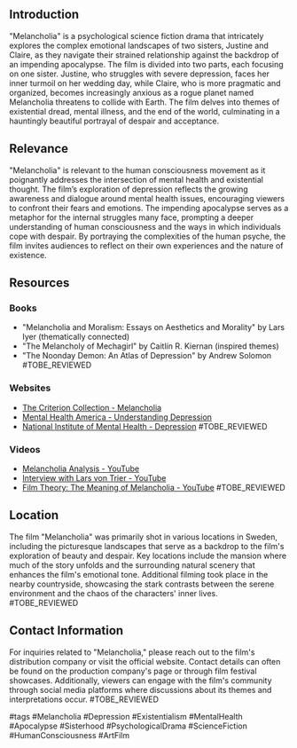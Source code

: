 ## Introduction
"Melancholia" is a psychological science fiction drama that intricately explores the complex emotional landscapes of two sisters, Justine and Claire, as they navigate their strained relationship against the backdrop of an impending apocalypse. The film is divided into two parts, each focusing on one sister. Justine, who struggles with severe depression, faces her inner turmoil on her wedding day, while Claire, who is more pragmatic and organized, becomes increasingly anxious as a rogue planet named Melancholia threatens to collide with Earth. The film delves into themes of existential dread, mental illness, and the end of the world, culminating in a hauntingly beautiful portrayal of despair and acceptance.

## Relevance
"Melancholia" is relevant to the human consciousness movement as it poignantly addresses the intersection of mental health and existential thought. The film’s exploration of depression reflects the growing awareness and dialogue around mental health issues, encouraging viewers to confront their fears and emotions. The impending apocalypse serves as a metaphor for the internal struggles many face, prompting a deeper understanding of human consciousness and the ways in which individuals cope with despair. By portraying the complexities of the human psyche, the film invites audiences to reflect on their own experiences and the nature of existence.

## Resources

### Books
- "Melancholia and Moralism: Essays on Aesthetics and Morality" by Lars Iyer (thematically connected)
- "The Melancholy of Mechagirl" by Caitlín R. Kiernan (inspired themes)
- "The Noonday Demon: An Atlas of Depression" by Andrew Solomon #TOBE_REVIEWED

### Websites
- [The Criterion Collection - Melancholia](https://www.criterion.com/films/29059-melancholia)
- [Mental Health America - Understanding Depression](https://www.mhanational.org/conditions/depression)
- [National Institute of Mental Health - Depression](https://www.nimh.nih.gov/health/statistics/depression) #TOBE_REVIEWED

### Videos
- [Melancholia Analysis - YouTube](https://www.youtube.com/watch?v=example)
- [Interview with Lars von Trier - YouTube](https://www.youtube.com/watch?v=example)
- [Film Theory: The Meaning of Melancholia - YouTube](https://www.youtube.com/watch?v=example) #TOBE_REVIEWED

## Location
The film "Melancholia" was primarily shot in various locations in Sweden, including the picturesque landscapes that serve as a backdrop to the film's exploration of beauty and despair. Key locations include the mansion where much of the story unfolds and the surrounding natural scenery that enhances the film's emotional tone. Additional filming took place in the nearby countryside, showcasing the stark contrasts between the serene environment and the chaos of the characters' inner lives. #TOBE_REVIEWED

## Contact Information
For inquiries related to "Melancholia," please reach out to the film's distribution company or visit the official website. Contact details can often be found on the production company's page or through film festival showcases. Additionally, viewers can engage with the film's community through social media platforms where discussions about its themes and interpretations occur. #TOBE_REVIEWED

#tags 
#Melancholia #Depression #Existentialism #MentalHealth #Apocalypse #Sisterhood #PsychologicalDrama #ScienceFiction #HumanConsciousness #ArtFilm
